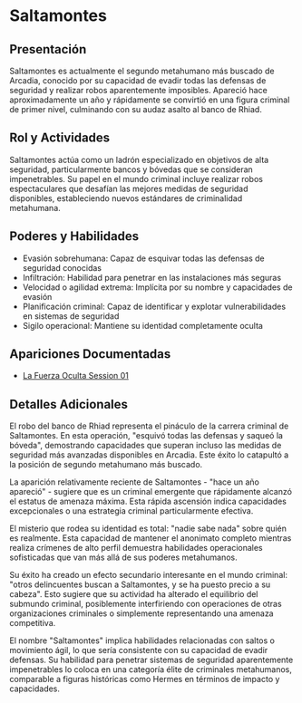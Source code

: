 # Saltamontes

## Presentación
Saltamontes es actualmente el segundo metahumano más buscado de Arcadia, conocido por su capacidad de evadir todas las defensas de seguridad y realizar robos aparentemente imposibles. Apareció hace aproximadamente un año y rápidamente se convirtió en una figura criminal de primer nivel, culminando con su audaz asalto al banco de Rhiad.

## Rol y Actividades
Saltamontes actúa como un ladrón especializado en objetivos de alta seguridad, particularmente bancos y bóvedas que se consideran impenetrables. Su papel en el mundo criminal incluye realizar robos espectaculares que desafían las mejores medidas de seguridad disponibles, estableciendo nuevos estándares de criminalidad metahumana.

## Poderes y Habilidades
- Evasión sobrehumana: Capaz de esquivar todas las defensas de seguridad conocidas
- Infiltración: Habilidad para penetrar en las instalaciones más seguras
- Velocidad o agilidad extrema: Implícita por su nombre y capacidades de evasión
- Planificación criminal: Capaz de identificar y explotar vulnerabilidades en sistemas de seguridad
- Sigilo operacional: Mantiene su identidad completamente oculta

## Apariciones Documentadas
- [La Fuerza Oculta Session 01](../../campaigns/la-fuerza-oculta/manual-notes/session-01.md)

## Detalles Adicionales
El robo del banco de Rhiad representa el pináculo de la carrera criminal de Saltamontes. En esta operación, "esquivó todas las defensas y saqueó la bóveda", demostrando capacidades que superan incluso las medidas de seguridad más avanzadas disponibles en Arcadia. Este éxito lo catapultó a la posición de segundo metahumano más buscado.

La aparición relativamente reciente de Saltamontes - "hace un año apareció" - sugiere que es un criminal emergente que rápidamente alcanzó el estatus de amenaza máxima. Esta rápida ascensión indica capacidades excepcionales o una estrategia criminal particularmente efectiva.

El misterio que rodea su identidad es total: "nadie sabe nada" sobre quién es realmente. Esta capacidad de mantener el anonimato completo mientras realiza crímenes de alto perfil demuestra habilidades operacionales sofisticadas que van más allá de sus poderes metahumanos.

Su éxito ha creado un efecto secundario interesante en el mundo criminal: "otros delincuentes buscan a Saltamontes, y se ha puesto precio a su cabeza". Esto sugiere que su actividad ha alterado el equilibrio del submundo criminal, posiblemente interfiriendo con operaciones de otras organizaciones criminales o simplemente representando una amenaza competitiva.

El nombre "Saltamontes" implica habilidades relacionadas con saltos o movimiento ágil, lo que sería consistente con su capacidad de evadir defensas. Su habilidad para penetrar sistemas de seguridad aparentemente impenetrables lo coloca en una categoría élite de criminales metahumanos, comparable a figuras históricas como Hermes en términos de impacto y capacidades.